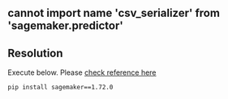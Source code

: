 ## cannot import name 'csv_serializer' from 'sagemaker.predictor'

## Resolution

Execute below. Please [check reference here](https://github.com/aws/amazon-sagemaker-examples/issues/1372)
```
pip install sagemaker==1.72.0
```
